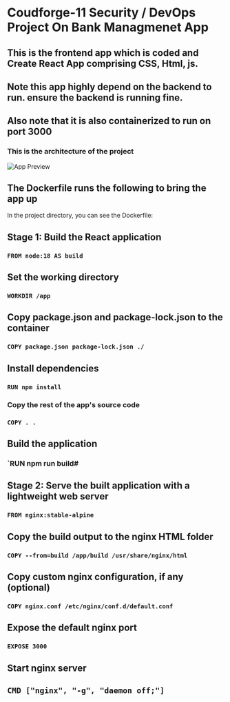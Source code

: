 # Coudforge-11 Security / DevOps Project On Bank Managmenet App
## This is the frontend app which is coded and  Create React App comprising CSS, Html, js. 

## Note this app highly depend on the backend to run. ensure the backend is running fine. 

## Also note that it is also containerized to run on port 3000

### This is the architecture of the project
![App Preview](architecture-HIPPAA.drawio.svg)



## The Dockerfile runs the following to bring the app up

In the project directory, you can see the Dockerfile:


## Stage 1: Build the React application 
### `FROM node:18 AS build`

## Set the working directory
### `WORKDIR /app`

## Copy package.json and package-lock.json to the container
### `COPY package.json package-lock.json ./`

## Install dependencies
### `RUN npm install`

### Copy the rest of the app's source code
### `COPY . .`

## Build the application
### `RUN npm run build#

## Stage 2: Serve the built application with a lightweight web server
### `FROM nginx:stable-alpine`

## Copy the build output to the nginx HTML folder
### `COPY --from=build /app/build /usr/share/nginx/html`

## Copy custom nginx configuration, if any (optional)
### `COPY nginx.conf /etc/nginx/conf.d/default.conf`

## Expose the default nginx port
### `EXPOSE 3000`

## Start nginx server
## `CMD ["nginx", "-g", "daemon off;"]`

